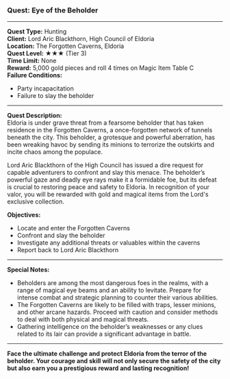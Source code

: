 ### Quest: **Eye of the Beholder**

---

**Quest Type:** Hunting  
**Client:** Lord Aric Blackthorn, High Council of Eldoria  
**Location:** The Forgotten Caverns, Eldoria  
**Quest Level:** ★★★ (Tier 3)  
**Time Limit:** None  
**Reward:** 5,000 gold pieces and roll 4 times on Magic Item Table C   
**Failure Conditions:**  
- Party incapacitation  
- Failure to slay the beholder

---

**Quest Description:**  
Eldoria is under grave threat from a fearsome beholder that has taken residence in the Forgotten Caverns, a once-forgotten network of tunnels beneath the city. This beholder, a grotesque and powerful aberration, has been wreaking havoc by sending its minions to terrorize the outskirts and incite chaos among the populace.

Lord Aric Blackthorn of the High Council has issued a dire request for capable adventurers to confront and slay this menace. The beholder’s powerful gaze and deadly eye rays make it a formidable foe, but its defeat is crucial to restoring peace and safety to Eldoria. In recognition of your valor, you will be rewarded with gold and magical items from the Lord's exclusive collection.

**Objectives:**  
- Locate and enter the Forgotten Caverns  
- Confront and slay the beholder  
- Investigate any additional threats or valuables within the caverns  
- Report back to Lord Aric Blackthorn

---

**Special Notes:**  
- Beholders are among the most dangerous foes in the realms, with a range of magical eye beams and an ability to levitate. Prepare for intense combat and strategic planning to counter their various abilities.  
- The Forgotten Caverns are likely to be filled with traps, lesser minions, and other arcane hazards. Proceed with caution and consider methods to deal with both physical and magical threats.  
- Gathering intelligence on the beholder’s weaknesses or any clues related to its lair can provide a significant advantage in battle.

---

**Face the ultimate challenge and protect Eldoria from the terror of the beholder. Your courage and skill will not only secure the safety of the city but also earn you a prestigious reward and lasting recognition!**